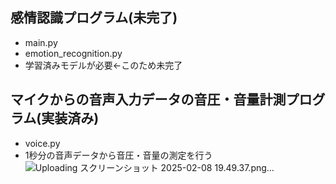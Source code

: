 ## 感情認識プログラム(未完了)
- main.py
- emotion_recognition.py
- 学習済みモデルが必要←このため未完了
  
## マイクからの音声入力データの音圧・音量計測プログラム(実装済み)
- voice.py
- 1秒分の音声データから音圧・音量の測定を行う
![Uploading スクリーンショット 2025-02-08 19.49.37.png…]()
